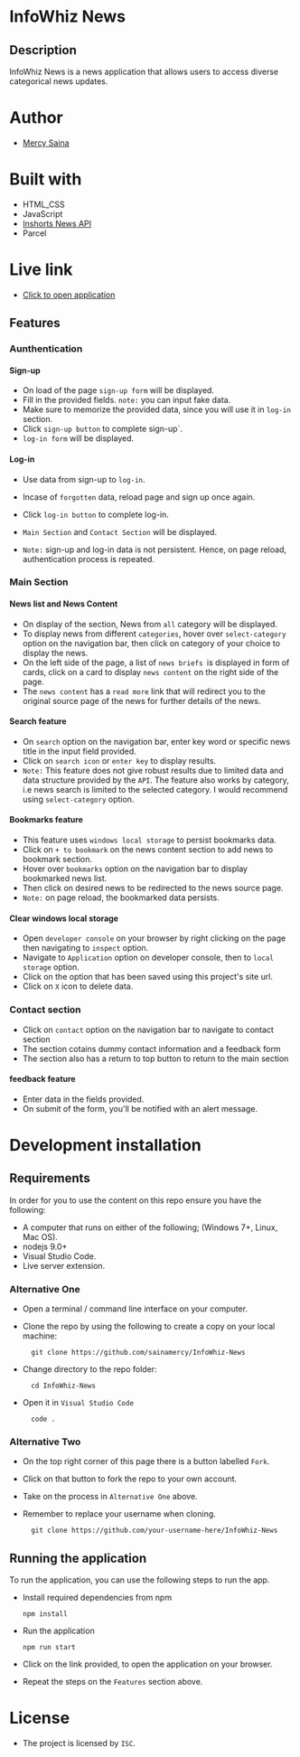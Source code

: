 # InfoWhiz News

## Description

InfoWhiz News is a news application that allows users to access diverse categorical news updates. 

# Author

- [Mercy Saina](https://github.com/sainamercy)

# Built with
- HTML_CSS
- JavaScript
- [Inshorts News API](https://github.com/cyberboysumanjay/Inshorts-News-API)
- Parcel

# Live link

- [Click to open application](info-whiz-news.vercel.app)

## Features

### Aunthentication 

#### Sign-up
- On load of the page `sign-up form` will be displayed.
- Fill in the provided fields. `note:` you can input fake data.
- Make sure to memorize the provided data, since you will use it in `log-in` section.
- Click `sign-up button` to complete sign-up`.
- `log-in form` will be displayed.

#### Log-in
- Use data from sign-up to `log-in`.
- Incase of `forgotten` data, reload page and sign up once again.
- Click `log-in button` to complete log-in.
- `Main Section` and `Contact Section` will be displayed.

- `Note:` sign-up and log-in data is not persistent. Hence, on page reload, authentication process is repeated.

### Main Section

#### News list and News Content
- On display of the section, News from `all` category will be displayed.
- To display news from different `categories`, hover over `select-category` option on the navigation bar, then click on category of your choice to display the news.
- On the left side of the page, a list of `news briefs `is displayed in form of cards, click on a card to display `news content` on the right side of the page.
- The `news content` has a `read more` link that will redirect you to the original source page of the news for further details of the news.

#### Search feature
- On `search` option on the navigation bar, enter key word or specific news title in the input field provided.
- Click on `search icon` or `enter key` to display results.
- `Note:` This feature does not give robust results due to limited data and data structure provided by the `API`. The feature also works by category, i.e news search is limited to the selected category. I would recommend using `select-category` option. 

#### Bookmarks feature
- This feature uses `windows local storage` to persist bookmarks data.
- Click on  `+ to bookmark` on the news content section to add news to bookmark section.
- Hover over `bookmarks` option on the navigation bar to display bookmarked news list.
- Then click on desired news to be redirected to the news source page.
- `Note:` on page reload, the bookmarked data persists.

#### Clear windows local storage
- Open `developer console` on your browser by right clicking on the page then navigating to `inspect` option.
- Navigate to `Application` option on developer console, then to `local storage` option. 
- Click on the option that has been saved using this project's site url.
- Click on `X` icon to delete data.

### Contact section
- Click on `contact` option on the navigation bar to navigate to contact section
- The section cotains dummy contact information and a feedback form
- The section also has a return to top button to return to the main section

#### feedback feature
- Enter data in the fields provided.
- On submit of the form, you'll be notified with an alert message.


# Development installation

## Requirements

In order for you to use the content on this repo ensure you have the following:

- A computer that runs on either of the following; (Windows 7+, Linux, Mac OS).
-  nodejs 9.0+
- Visual Studio Code.
- Live server extension.

### Alternative One

- Open a terminal / command line interface on your computer.
- Clone the repo by using the following to create a copy on your local machine:

        git clone https://github.com/sainamercy/InfoWhiz-News
       
- Change directory to the repo folder:

        cd InfoWhiz-News

- Open it in ``Visual Studio Code``

        code .

### Alternative Two

- On the top right corner of this page there is a button labelled ``Fork``.
- Click on that button to fork the repo to your own account.
- Take on the process in ``Alternative One`` above.
- Remember to replace your username when cloning.

        git clone https://github.com/your-username-here/InfoWhiz-News

## Running the application

To run the application, you can use the following steps to run the app.

- Install required dependencies from npm

      npm install

- Run the application

      npm run start
  
- Click on the link provided, to open the application on your browser.
- Repeat the steps on the `Features` section above.

# License

- The project is licensed by `ISC`.


